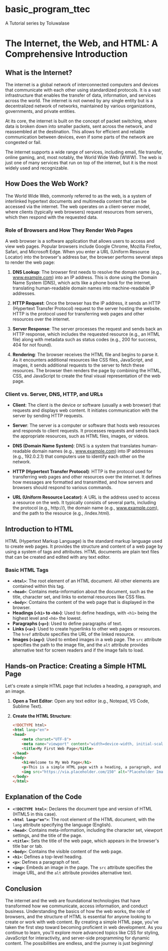 # basic_program_ttec
A Tutorial series by Toluwalase



# The Internet, the Web, and HTML: A Comprehensive Introduction

## What is the Internet?

The internet is a global network of interconnected computers and devices that communicate with each other using standardized protocols. It is a vast infrastructure that enables the transfer of data, information, and services across the world. The internet is not owned by any single entity but is a decentralized network of networks, maintained by various organizations, governments, and private entities.

At its core, the internet is built on the concept of packet switching, where data is broken down into smaller packets, sent across the network, and reassembled at the destination. This allows for efficient and reliable communication between devices, even if some parts of the network are congested or fail.

The internet supports a wide range of services, including email, file transfer, online gaming, and, most notably, the World Wide Web (WWW). The web is just one of many services that run on top of the internet, but it is the most widely used and recognizable.

## How Does the Web Work?

The World Wide Web, commonly referred to as the web, is a system of interlinked hypertext documents and multimedia content that can be accessed via the internet. The web operates on a client-server model, where clients (typically web browsers) request resources from servers, which then respond with the requested data.

### Role of Browsers and How They Render Web Pages

A web browser is a software application that allows users to access and view web pages. Popular browsers include Google Chrome, Mozilla Firefox, Safari, and Microsoft Edge. When you enter a URL (Uniform Resource Locator) into the browser's address bar, the browser performs several steps to render the web page:

1. **DNS Lookup**: The browser first needs to resolve the domain name (e.g., www.example.com) into an IP address. This is done using the Domain Name System (DNS), which acts like a phone book for the internet, translating human-readable domain names into machine-readable IP addresses.

2. **HTTP Request**: Once the browser has the IP address, it sends an HTTP (Hypertext Transfer Protocol) request to the server hosting the website. HTTP is the protocol used for transferring web pages and other resources over the internet.

3. **Server Response**: The server processes the request and sends back an HTTP response, which includes the requested resource (e.g., an HTML file) along with metadata such as status codes (e.g., 200 for success, 404 for not found).

4. **Rendering**: The browser receives the HTML file and begins to parse it. As it encounters additional resources like CSS files, JavaScript, and images, it sends additional requests to the server to fetch these resources. The browser then renders the page by combining the HTML, CSS, and JavaScript to create the final visual representation of the web page.

### Client vs. Server, DNS, HTTP, and URLs

- **Client**: The client is the device or software (usually a web browser) that requests and displays web content. It initiates communication with the server by sending HTTP requests.

- **Server**: The server is a computer or software that hosts web resources and responds to client requests. It processes requests and sends back the appropriate resources, such as HTML files, images, or videos.

- **DNS (Domain Name System)**: DNS is a system that translates human-readable domain names (e.g., www.example.com) into IP addresses (e.g., 192.0.2.1) that computers use to identify each other on the network.

- **HTTP (Hypertext Transfer Protocol)**: HTTP is the protocol used for transferring web pages and other resources over the internet. It defines how messages are formatted and transmitted, and how servers and browsers should respond to various commands.

- **URL (Uniform Resource Locator)**: A URL is the address used to access a resource on the web. It typically consists of several parts, including the protocol (e.g., http://), the domain name (e.g., www.example.com), and the path to the resource (e.g., /index.html).

## Introduction to HTML

HTML (Hypertext Markup Language) is the standard markup language used to create web pages. It provides the structure and content of a web page by using a system of tags and attributes. HTML documents are plain text files that can be created and edited with any text editor.

### Basic HTML Tags

- **`<html>`**: The root element of an HTML document. All other elements are contained within this tag.
- **`<head>`**: Contains meta-information about the document, such as the title, character set, and links to external resources like CSS files.
- **`<body>`**: Contains the content of the web page that is displayed in the browser.
- **Headings (`<h1>` to `<h6>`)**: Used to define headings, with `<h1>` being the highest level and `<h6>` the lowest.
- **Paragraphs (`<p>`)**: Used to define paragraphs of text.
- **Links (`<a>`)**: Used to create hyperlinks to other web pages or resources. The `href` attribute specifies the URL of the linked resource.
- **Images (`<img>`)**: Used to embed images in a web page. The `src` attribute specifies the path to the image file, and the `alt` attribute provides alternative text for screen readers and if the image fails to load.

## Hands-on Practice: Creating a Simple HTML Page

Let's create a simple HTML page that includes a heading, a paragraph, and an image.

1. **Open a Text Editor**: Open any text editor (e.g., Notepad, VS Code, Sublime Text).

2. **Create the HTML Structure**:
   ```html
   <!DOCTYPE html>
   <html lang="en">
   <head>
       <meta charset="UTF-8">
       <meta name="viewport" content="width=device-width, initial-scale=1.0">
       <title>My First Web Page</title>
   </head>
   <body>
       <h1>Welcome to My Web Page</h1>
       <p>This is a simple HTML page with a heading, a paragraph, and an image.</p>
       <img src="https://via.placeholder.com/150" alt="Placeholder Image">
   </body>
   </html>

## Explanation of the Code

- **`<!DOCTYPE html>`**: Declares the document type and version of HTML (HTML5 in this case).
- **`<html lang="en">`**: The root element of the HTML document, with the `lang` attribute specifying the language (English).
- **`<head>`**: Contains meta-information, including the character set, viewport settings, and the title of the page.
- **`<title>`**: Sets the title of the web page, which appears in the browser's title bar or tab.
- **`<body>`**: Contains the visible content of the web page.
- **`<h1>`**: Defines a top-level heading.
- **`<p>`**: Defines a paragraph of text.
- **`<img>`**: Embeds an image in the page. The `src` attribute specifies the image URL, and the `alt` attribute provides alternative text.

## Conclusion

The internet and the web are foundational technologies that have transformed how we communicate, access information, and conduct business. Understanding the basics of how the web works, the role of browsers, and the structure of HTML is essential for anyone looking to create or work with web content. By creating a simple HTML page, you've taken the first step toward becoming proficient in web development. As you continue to learn, you'll explore more advanced topics like CSS for styling, JavaScript for interactivity, and server-side programming for dynamic content. The possibilities are endless, and the journey is just beginning!